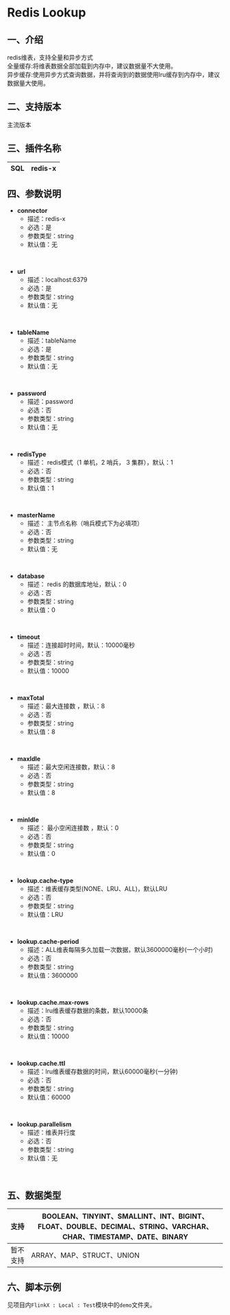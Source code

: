 # Redis Lookup

## 一、介绍
redis维表，支持全量和异步方式<br />
全量缓存:将维表数据全部加载到内存中，建议数据量不大使用。<br />
异步缓存:使用异步方式查询数据，并将查询到的数据使用lru缓存到内存中，建议数据量大使用。

## 二、支持版本
主流版本


## 三、插件名称
| SQL | redis-x |
| --- | --- |

## 四、参数说明
- **connector**
  - 描述：redis-x
  - 必选：是
  - 参数类型：string
  - 默认值：无
<br />

- **url**
  - 描述：localhost:6379
  - 必选：是
  - 参数类型：string
  - 默认值：无
<br />

- **tableName**
  - 描述：tableName
  - 必选：是
  - 参数类型：string
  - 默认值：无
<br />

- **password**
  - 描述：password
  - 必选：否
  - 参数类型：string
  - 默认值：无
<br />

- **redisType**
  - 描述： redis模式（1 单机，2 哨兵， 3 集群），默认：1
  - 必选：否
  - 参数类型：string
  - 默认值：1
<br />

- **masterName**
  - 描述： 主节点名称（哨兵模式下为必填项）
  - 必选：否
  - 参数类型：string
  - 默认值：无
<br />

- **database**
  - 描述： redis 的数据库地址，默认：0
  - 必选：否
  - 参数类型：string
  - 默认值：0
<br />

- **timeout**
  - 描述：连接超时时间，默认：10000毫秒
  - 必选：否
  - 参数类型：string
  - 默认值：10000
<br />

- **maxTotal**
  - 描述：最大连接数 ，默认：8
  - 必选：否
  - 参数类型：string
  - 默认值：8
<br />

- **maxIdle**
  - 描述：最大空闲连接数，默认：8
  - 必选：否
  - 参数类型：string
  - 默认值：8
<br />

- **minIdle**
  - 描述： 最小空闲连接数 ，默认：0
  - 必选：否
  - 参数类型：string
  - 默认值：0
<br />

- **lookup.cache-type**
  - 描述：维表缓存类型(NONE、LRU、ALL)，默认LRU
  - 必选：否
  - 参数类型：string
  - 默认值：LRU
<br />
    
- **lookup.cache-period**
  - 描述：ALL维表每隔多久加载一次数据，默认3600000毫秒(一个小时)
  - 必选：否
  - 参数类型：string
  - 默认值：3600000
<br />

- **lookup.cache.max-rows**
  - 描述：lru维表缓存数据的条数，默认10000条
  - 必选：否
  - 参数类型：string
  - 默认值：10000
<br />

- **lookup.cache.ttl**
  - 描述：lru维表缓存数据的时间，默认60000毫秒(一分钟)
  - 必选：否
  - 参数类型：string
  - 默认值：60000
<br />

- **lookup.parallelism**
  - 描述：维表并行度
  - 必选：否
  - 参数类型：string
  - 默认值：无
<br />
    
## 五、数据类型
| 支持 | BOOLEAN、TINYINT、SMALLINT、INT、BIGINT、FLOAT、DOUBLE、DECIMAL、STRING、VARCHAR、CHAR、TIMESTAMP、DATE、BINARY |
| --- | --- |
| 暂不支持 | ARRAY、MAP、STRUCT、UNION |


## 六、脚本示例
见项目内`FlinkX : Local : Test`模块中的`demo`文件夹。


